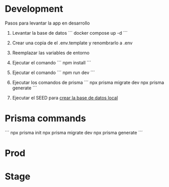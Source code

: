 # Development
Pasos para levantar la app en desarrollo

1. Levantar la base de datos
´´´
docker compose up -d
´´´

2. Crear una copia de el .env.template y renombrarlo a .env
3. Reemplazar las variables de entorno
4. Ejecutar el comando ´´´ npm install ´´´
5. Ejecutar el comando ´´´ npm run dev ´´´
6. Ejecutar los comandos de prisma
´´´
npx prisma migrate dev
npx prisma generate
´´´
7. Ejecutar el SEED para [crear la base de datos local](localhost:3000/api/seed)


# Prisma commands
´´´
npx prisma init
npx prisma migrate dev
npx prisma generate
´´´


# Prod

# Stage
